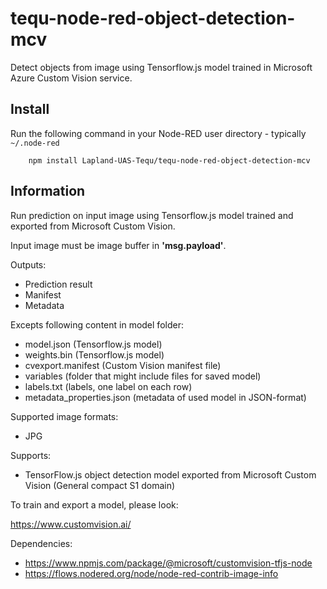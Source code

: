 tequ-node-red-object-detection-mcv
=====================

Detect objects from image using Tensorflow.js model trained in Microsoft Azure Custom Vision service.

## Install

Run the following command in your Node-RED user directory - typically `~/.node-red`

        npm install Lapland-UAS-Tequ/tequ-node-red-object-detection-mcv

## Information

Run prediction on input image using Tensorflow.js model trained and exported from Microsoft Custom Vision.

Input image must be image buffer in **'msg.payload'**.

Outputs:
- Prediction result
- Manifest
- Metadata

Excepts following content in model folder:
- model.json (Tensorflow.js model)
- weights.bin (Tensorflow.js model)
- cvexport.manifest (Custom Vision manifest file)
- variables (folder that might include files for saved model)
- labels.txt (labels, one label on each row)
- metadata_properties.json (metadata of used model in JSON-format)

Supported image formats:
- JPG

Supports:
- TensorFlow.js object detection model exported from Microsoft Custom Vision (General compact S1 domain)

To train and export a model, please look:

https://www.customvision.ai/

Dependencies:
- https://www.npmjs.com/package/@microsoft/customvision-tfjs-node
- https://flows.nodered.org/node/node-red-contrib-image-info

